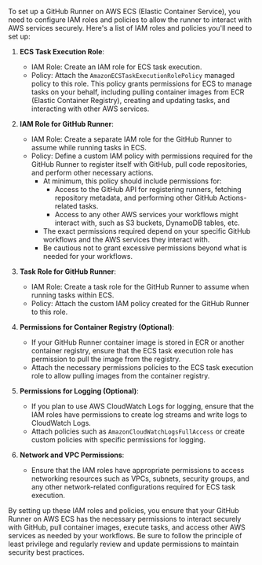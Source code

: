 To set up a GitHub Runner on AWS ECS (Elastic Container Service), you need to configure IAM roles and policies to allow the runner to interact with AWS services securely. Here's a list of IAM roles and policies you'll need to set up:

1. **ECS Task Execution Role**:
   - IAM Role: Create an IAM role for ECS task execution.
   - Policy: Attach the `AmazonECSTaskExecutionRolePolicy` managed policy to this role. This policy grants permissions for ECS to manage tasks on your behalf, including pulling container images from ECR (Elastic Container Registry), creating and updating tasks, and interacting with other AWS services.

2. **IAM Role for GitHub Runner**:
   - IAM Role: Create a separate IAM role for the GitHub Runner to assume while running tasks in ECS.
   - Policy: Define a custom IAM policy with permissions required for the GitHub Runner to register itself with GitHub, pull code repositories, and perform other necessary actions.
     - At minimum, this policy should include permissions for:
       - Access to the GitHub API for registering runners, fetching repository metadata, and performing other GitHub Actions-related tasks.
       - Access to any other AWS services your workflows might interact with, such as S3 buckets, DynamoDB tables, etc.
     - The exact permissions required depend on your specific GitHub workflows and the AWS services they interact with.
     - Be cautious not to grant excessive permissions beyond what is needed for your workflows.

3. **Task Role for GitHub Runner**:
   - IAM Role: Create a task role for the GitHub Runner to assume when running tasks within ECS.
   - Policy: Attach the custom IAM policy created for the GitHub Runner to this role.

4. **Permissions for Container Registry (Optional)**:
   - If your GitHub Runner container image is stored in ECR or another container registry, ensure that the ECS task execution role has permission to pull the image from the registry.
   - Attach the necessary permissions policies to the ECS task execution role to allow pulling images from the container registry.

5. **Permissions for Logging (Optional)**:
   - If you plan to use AWS CloudWatch Logs for logging, ensure that the IAM roles have permissions to create log streams and write logs to CloudWatch Logs.
   - Attach policies such as `AmazonCloudWatchLogsFullAccess` or create custom policies with specific permissions for logging.

6. **Network and VPC Permissions**:
   - Ensure that the IAM roles have appropriate permissions to access networking resources such as VPCs, subnets, security groups, and any other network-related configurations required for ECS task execution.

By setting up these IAM roles and policies, you ensure that your GitHub Runner on AWS ECS has the necessary permissions to interact securely with GitHub, pull container images, execute tasks, and access other AWS services as needed by your workflows. Be sure to follow the principle of least privilege and regularly review and update permissions to maintain security best practices.
